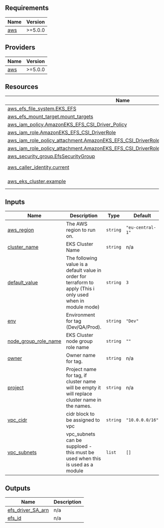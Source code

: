 ## Requirements
| Name | Version |
|------|---------|
| <a name="requirement_aws"></a> [aws](#requirement\_aws) | >=5.0.0 |

## Providers
| Name | Version |
|------|---------|
| <a name="provider_aws"></a> [aws](#provider\_aws) | >=5.0.0 |


## Resources
| Name | Type |
|------|------|
| [aws_efs_file_system.EKS_EFS](https://registry.terraform.io/providers/Hashicorp/aws/latest/docs/resources/efs_file_system) | resource |
| [aws_efs_mount_target.mount_targets](https://registry.terraform.io/providers/Hashicorp/aws/latest/docs/resources/efs_mount_target) | resource |
| [aws_iam_policy.AmazonEKS_EFS_CSI_Driver_Policy](https://registry.terraform.io/providers/Hashicorp/aws/latest/docs/resources/iam_policy) | resource |
| [aws_iam_role.AmazonEKS_EFS_CSI_DriverRole](https://registry.terraform.io/providers/Hashicorp/aws/latest/docs/resources/iam_role) | resource |
| [aws_iam_role_policy_attachment.AmazonEKS_EFS_CSI_DriverRole_policy_attachment](https://registry.terraform.io/providers/Hashicorp/aws/latest/docs/resources/iam_role_policy_attachment) | resource |
| [aws_iam_role_policy_attachment.AmazonEKS_EFS_CSI_DriverRole_policy_attachment_to_nodegroup](https://registry.terraform.io/providers/Hashicorp/aws/latest/docs/resources/iam_role_policy_attachment) | resource |
| [aws_security_group.EfsSecurityGroup](https://registry.terraform.io/providers/Hashicorp/aws/latest/docs/resources/security_group) | resource |
| [aws_caller_identity.current](https://registry.terraform.io/providers/Hashicorp/aws/latest/docs/data-sources/caller_identity) | data source |
| [aws_eks_cluster.example](https://registry.terraform.io/providers/Hashicorp/aws/latest/docs/data-sources/eks_cluster) | data source |

## Inputs
| Name | Description | Type | Default | Required |
|------|-------------|------|---------|:--------:|
| <a name="input_aws_region"></a> [aws\_region](#input\_aws\_region) | The AWS region to run on. | `string` | `"eu-central-1"` | no |
| <a name="input_cluster_name"></a> [cluster\_name](#input\_cluster\_name) | EKS Cluster Name | `string` | n/a | yes |
| <a name="input_default_value"></a> [default\_value](#input\_default\_value) | The following value is a default value in order for terraform to apply (This i only used when in module mode) | `string` | `3` | no |
| <a name="input_env"></a> [env](#input\_env) | Environment for tag (Dev/QA/Prod). | `string` | `"Dev"` | no |
| <a name="input_node_group_role_name"></a> [node\_group\_role\_name](#input\_node\_group\_role\_name) | EKS Cluster node group role name | `string` | `""` | no |
| <a name="input_owner"></a> [owner](#input\_owner) | Owner name for tag. | `string` | n/a | yes |
| <a name="input_project"></a> [project](#input\_project) | Project name for tag, if cluster name will be empty it will replace cluster name in the names. | `string` | n/a | yes |
| <a name="input_vpc_cidr"></a> [vpc\_cidr](#input\_vpc\_cidr) | cidr block to be assigned to vpc | `string` | `"10.0.0.0/16"` | no |
| <a name="input_vpc_subnets"></a> [vpc\_subnets](#input\_vpc\_subnets) | vpc\_subnets can be supploed - this must be used when this is used as a module | `list` | `[]` | no |

## Outputs
| Name | Description |
|------|-------------|
| <a name="output_efs_driver_SA_arn"></a> [efs\_driver\_SA\_arn](#output\_efs\_driver\_SA\_arn) | n/a |
| <a name="output_efs_id"></a> [efs\_id](#output\_efs\_id) | n/a |
